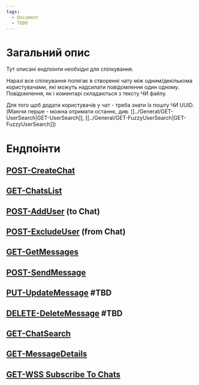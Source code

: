 ```yaml
---
tags:
  - Document
  - TODO
---
```

# Загальний опис
Тут описані ендпоінти необхідні для спілкування.

Наразі все спілкування полягає в створенні чату між одним/декількома користувачами, які можуть надсилати повідомлення один одному.
Повідомлення, як і коментарі складаються з тексту ЧИ файлу.

Для того щоб додати користувачів у чат - треба знати їх пошту ЧИ UUID. (Маючи перше - можна отримати останнє, див. [[../General/GET-UserSearch|GET-UserSearch]], [[../General/GET-FuzzyUserSearch|GET-FuzzyUserSearch]])

# Ендпоінти

## [POST-CreateChat](POST-CreateChat.md)
## [GET-ChatsList](GET-ChatsList.md)
## [POST-AddUser](POST-AddUser.md) (to Chat)

## [POST-ExcludeUser](POST-ExcludeUser.md) (from Chat)

## [GET-GetMessages](GET-GetMessages.md)
## [POST-SendMessage](POST-SendMessage.md)

## [PUT-UpdateMessage](PUT-UpdateMessage.md) #TBD 

## [DELETE-DeleteMessage](DELETE-DeleteMessage.md) #TBD 

## [GET-ChatSearch](GET-ChatSearch.md)

## [GET-MessageDetails](GET-MessageDetails.md)

## [GET-WSS Subscribe To Chats](GET-WSS_SubscribeToChats.md)
